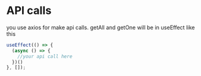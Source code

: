 # API calls

you use axios for make api calls.
getAll and getOne will be in useEffect like this

```jsx
useEffect(() => {
  (async () => {
    //your api call here
  })()
}, []);
```